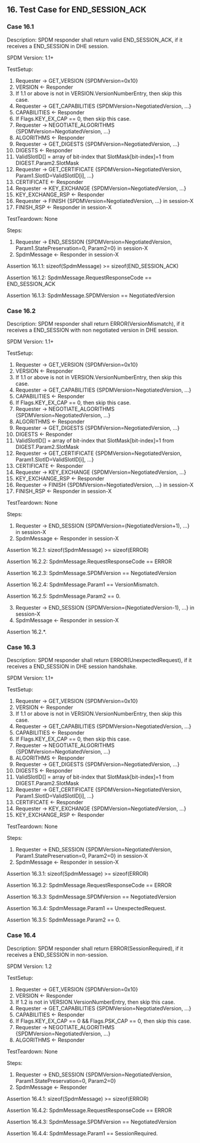 ## 16. Test Case for END_SESSION_ACK

### Case 16.1

Description: SPDM responder shall return valid END_SESSION_ACK, if it receives a END_SESSION in DHE session.

SPDM Version: 1.1+

TestSetup:
1. Requester -> GET_VERSION {SPDMVersion=0x10}
2. VERSION <- Responder
3. If 1.1 or above is not in VERSION.VersionNumberEntry, then skip this case.
4. Requester -> GET_CAPABILITIES {SPDMVersion=NegotiatedVersion, ...}
5. CAPABILITIES <- Responder
6. If Flags.KEY_EX_CAP == 0, then skip this case.
7. Requester -> NEGOTIATE_ALGORITHMS {SPDMVersion=NegotiatedVersion, ...}
8. ALGORITHMS <- Responder
9. Requester -> GET_DIGESTS {SPDMVersion=NegotiatedVersion, ...}
10. DIGESTS <- Responder
11. ValidSlotID[] = array of bit-index that SlotMask[bit-index]=1 from DIGEST.Param2.SlotMask
12. Requester -> GET_CERTIFICATE {SPDMVersion=NegotiatedVersion, Param1.SlotID=ValidSlotID[i], ...}
13. CERTIFICATE <- Responder
14. Requester -> KEY_EXCHANGE {SPDMVersion=NegotiatedVersion, ...}
15. KEY_EXCHANGE_RSP <- Responder
16. Requester -> FINISH {SPDMVersion=NegotiatedVersion, ...} in session-X
17. FINISH_RSP <- Responder in session-X

TestTeardown: None

Steps:
1. Requester -> END_SESSION {SPDMVersion=NegotiatedVersion, Param1.StatePreservation=0, Param2=0} in session-X
2. SpdmMessage <- Responder in session-X

Assertion 16.1.1:
    sizeof(SpdmMessage) >= sizeof(END_SESSION_ACK)

Assertion 16.1.2:
    SpdmMessage.RequestResponseCode == END_SESSION_ACK

Assertion 16.1.3:
    SpdmMessage.SPDMVersion == NegotiatedVersion

### Case 16.2

Description: SPDM responder shall return ERROR(VersionMismatch), if it receives a END_SESSION with non negotiated version in DHE session.

SPDM Version: 1.1+

TestSetup:
1. Requester -> GET_VERSION {SPDMVersion=0x10}
2. VERSION <- Responder
3. If 1.1 or above is not in VERSION.VersionNumberEntry, then skip this case.
4. Requester -> GET_CAPABILITIES {SPDMVersion=NegotiatedVersion, ...}
5. CAPABILITIES <- Responder
6. If Flags.KEY_EX_CAP == 0, then skip this case.
7. Requester -> NEGOTIATE_ALGORITHMS {SPDMVersion=NegotiatedVersion, ...}
8. ALGORITHMS <- Responder
9. Requester -> GET_DIGESTS {SPDMVersion=NegotiatedVersion, ...}
10. DIGESTS <- Responder
11. ValidSlotID[] = array of bit-index that SlotMask[bit-index]=1 from DIGEST.Param2.SlotMask
12. Requester -> GET_CERTIFICATE {SPDMVersion=NegotiatedVersion, Param1.SlotID=ValidSlotID[i], ...}
13. CERTIFICATE <- Responder
14. Requester -> KEY_EXCHANGE {SPDMVersion=NegotiatedVersion, ...}
15. KEY_EXCHANGE_RSP <- Responder
16. Requester -> FINISH {SPDMVersion=NegotiatedVersion, ...} in session-X
17. FINISH_RSP <- Responder in session-X

TestTeardown: None

Steps:
1. Requester -> END_SESSION {SPDMVersion=(NegotiatedVersion+1), ...} in session-X
2. SpdmMessage <- Responder in session-X

Assertion 16.2.1:
    sizeof(SpdmMessage) >= sizeof(ERROR)

Assertion 16.2.2:
    SpdmMessage.RequestResponseCode == ERROR

Assertion 16.2.3:
    SpdmMessage.SPDMVersion == NegotiatedVersion

Assertion 16.2.4:
    SpdmMessage.Param1 == VersionMismatch.

Assertion 16.2.5:
    SpdmMessage.Param2 == 0.

3. Requester -> END_SESSION {SPDMVersion=(NegotiatedVersion-1), ...} in session-X
4. SpdmMessage <- Responder in session-X

Assertion 16.2.*.

### Case 16.3

Description: SPDM responder shall return ERROR(UnexpectedRequest), if it receives a END_SESSION in DHE session handshake.

SPDM Version: 1.1+

TestSetup:
1. Requester -> GET_VERSION {SPDMVersion=0x10}
2. VERSION <- Responder
3. If 1.1 or above is not in VERSION.VersionNumberEntry, then skip this case.
4. Requester -> GET_CAPABILITIES {SPDMVersion=NegotiatedVersion, ...}
5. CAPABILITIES <- Responder
6. If Flags.KEY_EX_CAP == 0, then skip this case.
7. Requester -> NEGOTIATE_ALGORITHMS {SPDMVersion=NegotiatedVersion, ...}
8. ALGORITHMS <- Responder
9. Requester -> GET_DIGESTS {SPDMVersion=NegotiatedVersion, ...}
10. DIGESTS <- Responder
11. ValidSlotID[] = array of bit-index that SlotMask[bit-index]=1 from DIGEST.Param2.SlotMask
12. Requester -> GET_CERTIFICATE {SPDMVersion=NegotiatedVersion, Param1.SlotID=ValidSlotID[i], ...}
13. CERTIFICATE <- Responder
14. Requester -> KEY_EXCHANGE {SPDMVersion=NegotiatedVersion, ...}
15. KEY_EXCHANGE_RSP <- Responder

TestTeardown: None

Steps:
1. Requester -> END_SESSION {SPDMVersion=NegotiatedVersion, Param1.StatePreservation=0, Param2=0} in session-X
2. SpdmMessage <- Responder in session-X

Assertion 16.3.1:
    sizeof(SpdmMessage) >= sizeof(ERROR)

Assertion 16.3.2:
    SpdmMessage.RequestResponseCode == ERROR

Assertion 16.3.3:
    SpdmMessage.SPDMVersion == NegotiatedVersion

Assertion 16.3.4:
    SpdmMessage.Param1 == UnexpectedRequest.

Assertion 16.3.5:
    SpdmMessage.Param2 == 0.

### Case 16.4

Description: SPDM responder shall return ERROR(SessionRequired), if it receives a END_SESSION in non-session.

SPDM Version: 1.2

TestSetup:
1. Requester -> GET_VERSION {SPDMVersion=0x10}
2. VERSION <- Responder
3. If 1.2 is not in VERSION.VersionNumberEntry, then skip this case.
4. Requester -> GET_CAPABILITIES {SPDMVersion=NegotiatedVersion, ...}
5. CAPABILITIES <- Responder
6. If Flags.KEY_EX_CAP == 0 && Flags.PSK_CAP == 0, then skip this case.
7. Requester -> NEGOTIATE_ALGORITHMS {SPDMVersion=NegotiatedVersion, ...}
8. ALGORITHMS <- Responder

TestTeardown: None

Steps:
1. Requester -> END_SESSION {SPDMVersion=NegotiatedVersion, Param1.StatePreservation=0, Param2=0}
2. SpdmMessage <- Responder

Assertion 16.4.1:
    sizeof(SpdmMessage) >= sizeof(ERROR)

Assertion 16.4.2:
    SpdmMessage.RequestResponseCode == ERROR

Assertion 16.4.3:
    SpdmMessage.SPDMVersion == NegotiatedVersion

Assertion 16.4.4:
    SpdmMessage.Param1 == SessionRequired.
